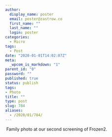 ```yaml
---
author:
  display_name: poster
  email: poster@zastrow.co
  first_name: ""
  last_name: ""
  login: poster
categories:
  - Micro
tags:
  - Post
date: "2020-01-01T14:02:07Z"
meta:
  _wpcom_is_markdown: "1"
parent_id: "0"
password: ""
published: true
status: publish
tags:
- Photo
title: ""
type: post
slug: 784
aliases:
  - /2020/01/784/
---
```

<p><img src="/assets/2020/01/79725995_471872837074323_3751914392205710822_n.jpg?_nc_ht=scontent.cdninstagram.com&amp;_nc_ohc=O26ZXZOM6W8AX9LwBLe&amp;oh=1c593bb9203ed5e98a588159a5ba09d4&amp;oe=5E99463E" alt="" /> Family photo at our second screening of Frozen2.</p>
